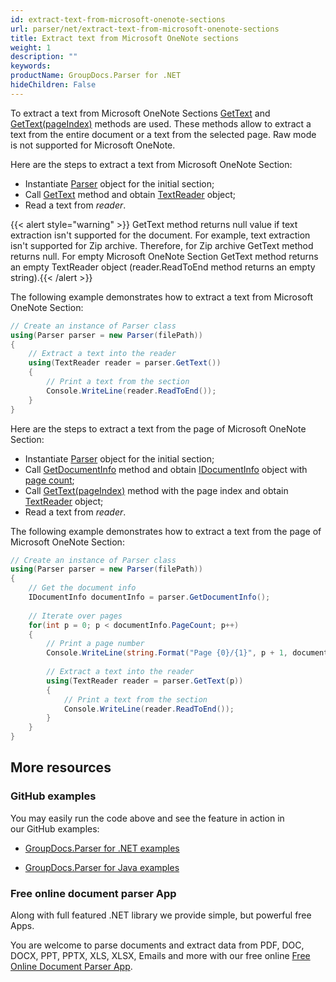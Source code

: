 ```yaml
---
id: extract-text-from-microsoft-onenote-sections
url: parser/net/extract-text-from-microsoft-onenote-sections
title: Extract text from Microsoft OneNote sections
weight: 1
description: ""
keywords: 
productName: GroupDocs.Parser for .NET
hideChildren: False
---
```

To extract a text from Microsoft OneNote Sections [GetText](https://apireference.groupdocs.com/net/parser/groupdocs.parser/parser/methods/gettext) and [GetText(pageIndex)](https://apireference.groupdocs.com/net/parser/groupdocs.parser.parser/gettext/methods/2) methods are used. These methods allow to extract a text from the entire document or a text from the selected page. Raw mode is not supported for Microsoft OneNote.

Here are the steps to extract a text from Microsoft OneNote Section:

*   Instantiate [Parser](https://apireference.groupdocs.com/net/parser/groupdocs.parser/parser) object for the initial section;
*   Call [GetText](https://apireference.groupdocs.com/net/parser/groupdocs.parser/parser/methods/gettext) method and obtain [TextReader](https://docs.microsoft.com/en-us/dotnet/api/system.io.textreader?view=netframework-2.0) object;
*   Read a text from *reader*.

{{< alert style="warning" >}} GetText method returns null value if text extraction isn't supported for the document. For example, text extraction isn't supported for Zip archive. Therefore, for Zip archive GetText method returns null. For empty Microsoft OneNote Section GetText method returns an empty TextReader object (reader.ReadToEnd method returns an empty string).{{< /alert >}}

The following example demonstrates how to extract a text from Microsoft OneNote Section:

```csharp
// Create an instance of Parser class
using(Parser parser = new Parser(filePath))
{
    // Extract a text into the reader
    using(TextReader reader = parser.GetText())
    {
        // Print a text from the section
        Console.WriteLine(reader.ReadToEnd());
    }
}
```

Here are the steps to extract a text from the page of Microsoft OneNote Section:

*   Instantiate [Parser](https://apireference.groupdocs.com/net/parser/groupdocs.parser/parser) object for the initial section;
*   Call [GetDocumentInfo](https://apireference.groupdocs.com/net/parser/groupdocs.parser/parser/methods/getdocumentinfo) method and obtain [IDocumentInfo](https://apireference.groupdocs.com/net/parser/groupdocs.parser.options/idocumentinfo) object with [page count](https://apireference.groupdocs.com/net/parser/groupdocs.parser.options/idocumentinfo/properties/pagecount);
*   Call [GetText(pageIndex)](https://apireference.groupdocs.com/net/parser/groupdocs.parser.parser/gettext/methods/2) method with the page index and obtain [TextReader](https://docs.microsoft.com/en-us/dotnet/api/system.io.textreader?view=netframework-2.0) object;
*   Read a text from *reader*.

The following example demonstrates how to extract a text from the page of Microsoft OneNote Section:

```csharp
// Create an instance of Parser class
using(Parser parser = new Parser(filePath))
{
    // Get the document info
    IDocumentInfo documentInfo = parser.GetDocumentInfo();
   
    // Iterate over pages
    for(int p = 0; p < documentInfo.PageCount; p++)
    {
        // Print a page number 
        Console.WriteLine(string.Format("Page {0}/{1}", p + 1, documentInfo.PageCount));
   
        // Extract a text into the reader
        using(TextReader reader = parser.GetText(p))
        {
            // Print a text from the section
            Console.WriteLine(reader.ReadToEnd());
        }
    }
}
```

## More resources

### GitHub examples

You may easily run the code above and see the feature in action in our GitHub examples:

*   [GroupDocs.Parser for .NET examples](https://github.com/groupdocs-parser/GroupDocs.Parser-for-.NET)
    
*   [GroupDocs.Parser for Java examples](https://github.com/groupdocs-parser/GroupDocs.Parser-for-Java)
    

### Free online document parser App

Along with full featured .NET library we provide simple, but powerful free Apps.

You are welcome to parse documents and extract data from PDF, DOC, DOCX, PPT, PPTX, XLS, XLSX, Emails and more with our free online [Free Online Document Parser App](https://products.groupdocs.app/parser).
